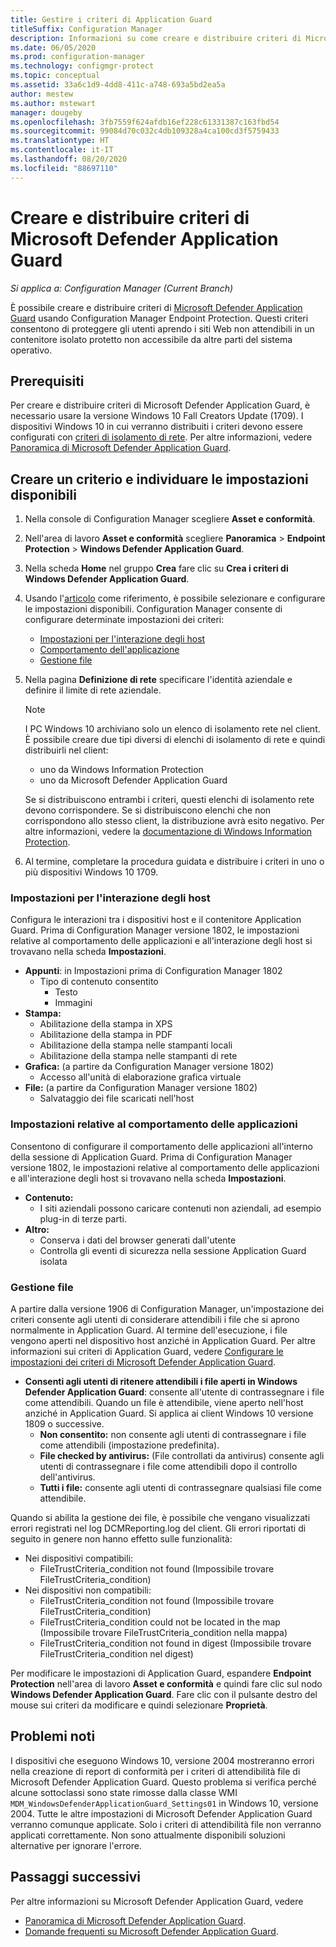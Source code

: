 ```yaml
---
title: Gestire i criteri di Application Guard
titleSuffix: Configuration Manager
description: Informazioni su come creare e distribuire criteri di Microsoft Defender Application Guard
ms.date: 06/05/2020
ms.prod: configuration-manager
ms.technology: configmgr-protect
ms.topic: conceptual
ms.assetid: 33a6c1d9-4dd8-411c-a748-693a5bd2ea5a
author: mestew
ms.author: mstewart
manager: dougeby
ms.openlocfilehash: 3fb7559f624afdb16ef228c61331387c163fbd54
ms.sourcegitcommit: 99084d70c032c4db109328a4ca100cd3f5759433
ms.translationtype: HT
ms.contentlocale: it-IT
ms.lasthandoff: 08/20/2020
ms.locfileid: "88697110"
---
```

# <a name="create-and-deploy-microsoft-defender-application-guard-policy"></a>Creare e distribuire criteri di Microsoft Defender Application Guard

*Si applica a: Configuration Manager (Current Branch)*
<!-- 1351960 -->  
È possibile creare e distribuire criteri di [Microsoft Defender Application Guard](/windows/security/threat-protection/microsoft-defender-application-guard/md-app-guard-overview) usando Configuration Manager Endpoint Protection. Questi criteri consentono di proteggere gli utenti aprendo i siti Web non attendibili in un contenitore isolato protetto non accessibile da altre parti del sistema operativo.

## <a name="prerequisites"></a>Prerequisiti

Per creare e distribuire criteri di Microsoft Defender Application Guard, è necessario usare la versione Windows 10 Fall Creators Update (1709). I dispositivi Windows 10 in cui verranno distribuiti i criteri devono essere configurati con [criteri di isolamento di rete](/windows/security/threat-protection/microsoft-defender-application-guard/configure-md-app-guard#network-isolation-settings). Per altre informazioni, vedere [Panoramica di Microsoft Defender Application Guard](/windows/security/threat-protection/microsoft-defender-application-guard/md-app-guard-overview).

## <a name="create-a-policy-and-to-browse-the-available-settings"></a>Creare un criterio e individuare le impostazioni disponibili

1. Nella console di Configuration Manager scegliere **Asset e conformità**.
2. Nell'area di lavoro **Asset e conformità** scegliere **Panoramica** > **Endpoint Protection** > **Windows Defender Application Guard**.
3. Nella scheda **Home** nel gruppo **Crea** fare clic su **Crea i criteri di Windows Defender Application Guard**.
4. Usando l'[articolo](/windows/security/threat-protection/microsoft-defender-application-guard/configure-md-app-guard) come riferimento, è possibile selezionare e configurare le impostazioni disponibili. Configuration Manager consente di configurare determinate impostazioni dei criteri:
   - [Impostazioni per l'interazione degli host](#bkmk_HIS)
   - [Comportamento dell'applicazione](#bkmk_ABS)
   - [Gestione file](#bkmk_FM)
5. Nella pagina **Definizione di rete** specificare l'identità aziendale e definire il limite di rete aziendale.

    > [!NOTE]
    > I PC Windows 10 archiviano solo un elenco di isolamento rete nel client. È possibile creare due tipi diversi di elenchi di isolamento di rete e quindi distribuirli nel client:
    >
    >  - uno da Windows Information Protection
    >  - uno da Microsoft Defender Application Guard
    >
    > Se si distribuiscono entrambi i criteri, questi elenchi di isolamento rete devono corrispondere. Se si distribuiscono elenchi che non corrispondono allo stesso client, la distribuzione avrà esito negativo. Per altre informazioni, vedere la [documentazione di Windows Information Protection](/windows/security/information-protection/windows-information-protection/create-wip-policy-using-configmgr).

6. Al termine, completare la procedura guidata e distribuire i criteri in uno o più dispositivi Windows 10 1709.

### <a name="host-interaction-settings"></a><a name="bkmk_HIS"></a> Impostazioni per l'interazione degli host

Configura le interazioni tra i dispositivi host e il contenitore Application Guard. Prima di Configuration Manager versione 1802, le impostazioni relative al comportamento delle applicazioni e all'interazione degli host si trovavano nella scheda **Impostazioni**.

- **Appunti**: in Impostazioni prima di Configuration Manager 1802
  - Tipo di contenuto consentito
    - Testo
    - Immagini
- **Stampa:**
  - Abilitazione della stampa in XPS
  - Abilitazione della stampa in PDF
  - Abilitazione della stampa nelle stampanti locali
  - Abilitazione della stampa nelle stampanti di rete
- **Grafica:** (a partire da Configuration Manager versione 1802)
  - Accesso all'unità di elaborazione grafica virtuale
- **File:** (a partire da Configuration Manager versione 1802)
  - Salvataggio dei file scaricati nell'host

### <a name="application-behavior-settings"></a><a name="bkmk_ABS"></a> Impostazioni relative al comportamento delle applicazioni

Consentono di configurare il comportamento delle applicazioni all'interno della sessione di Application Guard. Prima di Configuration Manager versione 1802, le impostazioni relative al comportamento delle applicazioni e all'interazione degli host si trovavano nella scheda **Impostazioni**.

- **Contenuto:**
  - I siti aziendali possono caricare contenuti non aziendali, ad esempio plug-in di terze parti.
- **Altro:**
  - Conserva i dati del browser generati dall'utente
  - Controlla gli eventi di sicurezza nella sessione Application Guard isolata

### <a name="file-management"></a><a name="bkmk_FM"></a> Gestione file
<!--3555858-->
A partire dalla versione 1906 di Configuration Manager, un'impostazione dei criteri consente agli utenti di considerare attendibili i file che si aprono normalmente in Application Guard. Al termine dell'esecuzione, i file vengono aperti nel dispositivo host anziché in Application Guard. Per altre informazioni sui criteri di Application Guard, vedere [Configurare le impostazioni dei criteri di Microsoft Defender Application Guard](/windows/security/threat-protection/microsoft-defender-application-guard/configure-md-app-guard).

- **Consenti agli utenti di ritenere attendibili i file aperti in Windows Defender Application Guard**: consente all'utente di contrassegnare i file come attendibili. Quando un file è attendibile, viene aperto nell'host anziché in Application Guard. Si applica ai client Windows 10 versione 1809 o successive.
  - **Non consentito:** non consente agli utenti di contrassegnare i file come attendibili (impostazione predefinita).
  - **File checked by antivirus:** (File controllati da antivirus) consente agli utenti di contrassegnare i file come attendibili dopo il controllo dell'antivirus.
  - **Tutti i file:** consente agli utenti di contrassegnare qualsiasi file come attendibile.

Quando si abilita la gestione dei file, è possibile che vengano visualizzati errori registrati nel log DCMReporting.log del client. Gli errori riportati di seguito in genere non hanno effetto sulle funzionalità: <!--4619457-->

- Nei dispositivi compatibili:
  - FileTrustCriteria_condition not found (Impossibile trovare FileTrustCriteria_condition)
- Nei dispositivi non compatibili:
  - FileTrustCriteria_condition not found (Impossibile trovare FileTrustCriteria_condition)
  - FileTrustCriteria_condition could not be located in the map (Impossibile trovare FileTrustCriteria_condition nella mappa)
  - FileTrustCriteria_condition not found in digest (Impossibile trovare FileTrustCriteria_condition nel digest)

Per modificare le impostazioni di Application Guard, espandere **Endpoint Protection** nell'area di lavoro **Asset e conformità** e quindi fare clic sul nodo **Windows Defender Application Guard**. Fare clic con il pulsante destro del mouse sui criteri da modificare e quindi selezionare **Proprietà**.

## <a name="known-issues"></a>Problemi noti

I dispositivi che eseguono Windows 10, versione 2004 mostreranno errori nella creazione di report di conformità per i criteri di attendibilità file di Microsoft Defender Application Guard. Questo problema si verifica perché alcune sottoclassi sono state rimosse dalla classe WMI `MDM_WindowsDefenderApplicationGuard_Settings01` in Windows 10, versione 2004. Tutte le altre impostazioni di Microsoft Defender Application Guard verranno comunque applicate. Solo i criteri di attendibilità file non verranno applicati correttamente. Non sono attualmente disponibili soluzioni alternative per ignorare l'errore. <!--7099444,5946790-->

## <a name="next-steps"></a>Passaggi successivi

Per altre informazioni su Microsoft Defender Application Guard, vedere
 - [Panoramica di Microsoft Defender Application Guard](/windows/security/threat-protection/microsoft-defender-application-guard/md-app-guard-overview).
- [Domande frequenti su Microsoft Defender Application Guard](/windows/security/threat-protection/microsoft-defender-application-guard/faq-md-app-guard).